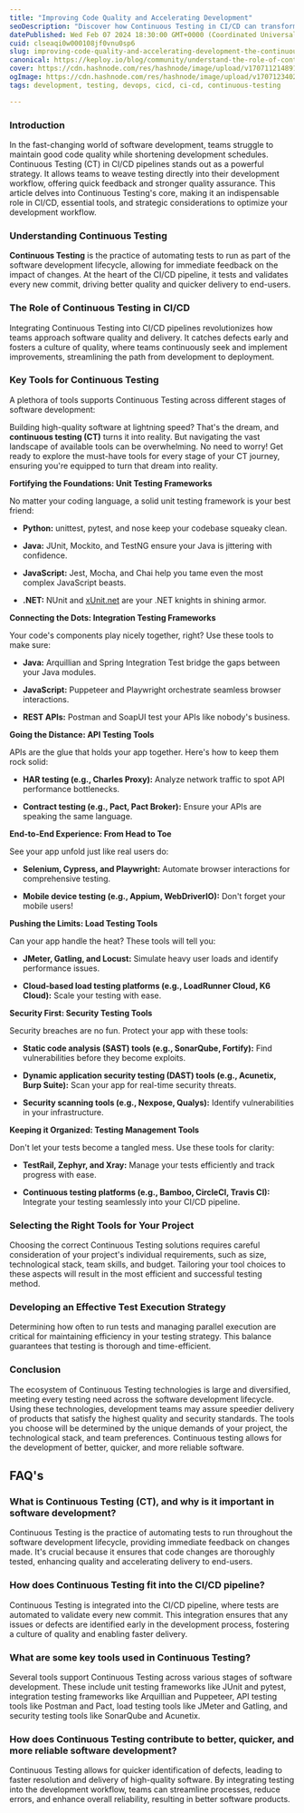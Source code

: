 ```yaml
---
title: "Improving Code Quality and Accelerating Development"
seoDescription: "Discover how Continuous Testing in CI/CD can transform your software development process, enhance code quality, and speed up delivery with essential tools"
datePublished: Wed Feb 07 2024 18:30:00 GMT+0000 (Coordinated Universal Time)
cuid: clseaqi0w000108jf0vnu0sp6
slug: improving-code-quality-and-accelerating-development-the-continuous-testing-way
canonical: https://keploy.io/blog/community/understand-the-role-of-continuous-testing-in-ci-cd
cover: https://cdn.hashnode.com/res/hashnode/image/upload/v1707112148915/211ae249-40b1-4a54-a452-563812f9e36d.webp
ogImage: https://cdn.hashnode.com/res/hashnode/image/upload/v1707123402801/4600e2f3-d7f7-4923-b7a3-e1b556389188.png
tags: development, testing, devops, cicd, ci-cd, continuous-testing

---
```


### Introduction

In the fast-changing world of software development, teams struggle to maintain good code quality while shortening development schedules. Continuous Testing (CT) in CI/CD pipelines stands out as a powerful strategy. It allows teams to weave testing directly into their development workflow, offering quick feedback and stronger quality assurance. This article delves into Continuous Testing's core, making it an indispensable role in CI/CD, essential tools, and strategic considerations to optimize your development workflow.

### **Understanding Continuous Testing**

**Continuous Testing** is the practice of automating tests to run as part of the software development lifecycle, allowing for immediate feedback on the impact of changes. At the heart of the CI/CD pipeline, it tests and validates every new commit, driving better quality and quicker delivery to end-users.

### The Role of Continuous Testing in CI/CD

Integrating Continuous Testing into CI/CD pipelines revolutionizes how teams approach software quality and delivery. It catches defects early and fosters a culture of quality, where teams continuously seek and implement improvements, streamlining the path from development to deployment.

### Key Tools for Continuous Testing

A plethora of tools supports Continuous Testing across different stages of software development:

Building high-quality software at lightning speed? That's the dream, and **continuous testing (CT)** turns it into reality. But navigating the vast landscape of available tools can be overwhelming. No need to worry! Get ready to explore the must-have tools for every stage of your CT journey, ensuring you're equipped to turn that dream into reality.

**Fortifying the Foundations: Unit Testing Frameworks**

No matter your coding language, a solid unit testing framework is your best friend:

* **Python:** unittest, pytest, and nose keep your codebase squeaky clean.
    
* **Java:** JUnit, Mockito, and TestNG ensure your Java is jittering with confidence.
    
* **JavaScript:** Jest, Mocha, and Chai help you tame even the most complex JavaScript beasts.
    
* **.NET:** NUnit and [xUnit.net](http://xUnit.net) are your .NET knights in shining armor.
    

**Connecting the Dots: Integration Testing Frameworks**

Your code's components play nicely together, right? Use these tools to make sure:

* **Java:** Arquillian and Spring Integration Test bridge the gaps between your Java modules.
    
* **JavaScript:** Puppeteer and Playwright orchestrate seamless browser interactions.
    
* **REST APIs:** Postman and SoapUI test your APIs like nobody's business.
    

**Going the Distance: API Testing Tools**

APIs are the glue that holds your app together. Here's how to keep them rock solid:

* **HAR testing (e.g., Charles Proxy):** Analyze network traffic to spot API performance bottlenecks.
    
* **Contract testing (e.g., Pact, Pact Broker):** Ensure your APIs are speaking the same language.
    

**End-to-End Experience: From Head to Toe**

See your app unfold just like real users do:

* **Selenium, Cypress, and Playwright:** Automate browser interactions for comprehensive testing.
    
* **Mobile device testing (e.g., Appium, WebDriverIO):** Don't forget your mobile users!
    

**Pushing the Limits: Load Testing Tools**

Can your app handle the heat? These tools will tell you:

* **JMeter, Gatling, and Locust:** Simulate heavy user loads and identify performance issues.
    
* **Cloud-based load testing platforms (e.g., LoadRunner Cloud, K6 Cloud):** Scale your testing with ease.
    

**Security First: Security Testing Tools**

Security breaches are no fun. Protect your app with these tools:

* **Static code analysis (SAST) tools (e.g., SonarQube, Fortify):** Find vulnerabilities before they become exploits.
    
* **Dynamic application security testing (DAST) tools (e.g., Acunetix, Burp Suite):** Scan your app for real-time security threats.
    
* **Security scanning tools (e.g., Nexpose, Qualys):** Identify vulnerabilities in your infrastructure.
    

**Keeping it Organized: Testing Management Tools**

Don't let your tests become a tangled mess. Use these tools for clarity:

* **TestRail, Zephyr, and Xray:** Manage your tests efficiently and track progress with ease.
    
* **Continuous testing platforms (e.g., Bamboo, CircleCI, Travis CI):** Integrate your testing seamlessly into your CI/CD pipeline.
    

### Selecting the Right Tools for Your Project

Choosing the correct Continuous Testing solutions requires careful consideration of your project's individual requirements, such as size, technological stack, team skills, and budget. Tailoring your tool choices to these aspects will result in the most efficient and successful testing method.

### Developing an Effective Test Execution Strategy

Determining how often to run tests and managing parallel execution are critical for maintaining efficiency in your testing strategy. This balance guarantees that testing is thorough and time-efficient.

### **Conclusion**

The ecosystem of Continuous Testing technologies is large and diversified, meeting every testing need across the software development lifecycle. Using these technologies, development teams may assure speedier delivery of products that satisfy the highest quality and security standards. The tools you choose will be determined by the unique demands of your project, the technological stack, and team preferences. Continuous testing allows for the development of better, quicker, and more reliable software.

## FAQ's

### **What is Continuous Testing (CT), and why is it important in software development?**

Continuous Testing is the practice of automating tests to run throughout the software development lifecycle, providing immediate feedback on changes made. It's crucial because it ensures that code changes are thoroughly tested, enhancing quality and accelerating delivery to end-users.

### **How does Continuous Testing fit into the CI/CD pipeline?**

Continuous Testing is integrated into the CI/CD pipeline, where tests are automated to validate every new commit. This integration ensures that any issues or defects are identified early in the development process, fostering a culture of quality and enabling faster delivery.

### **What are some key tools used in Continuous Testing?**

Several tools support Continuous Testing across various stages of software development. These include unit testing frameworks like JUnit and pytest, integration testing frameworks like Arquillian and Puppeteer, API testing tools like Postman and Pact, load testing tools like JMeter and Gatling, and security testing tools like SonarQube and Acunetix.

### **How does Continuous Testing contribute to better, quicker, and more reliable software development?**

Continuous Testing allows for quicker identification of defects, leading to faster resolution and delivery of high-quality software. By integrating testing into the development workflow, teams can streamline processes, reduce errors, and enhance overall reliability, resulting in better software products.